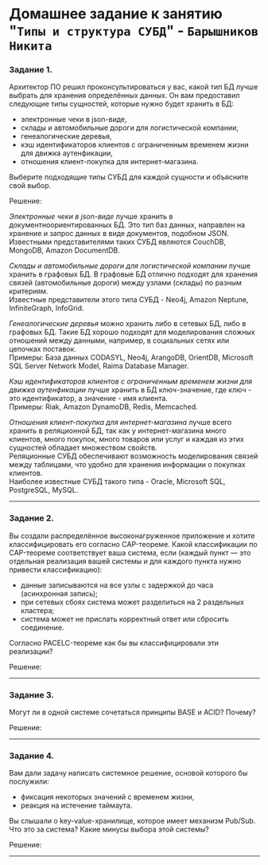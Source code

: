 # Домашнее задание к занятию "`Типы и структура СУБД`" - `Барышников Никита`


### Задание 1. 

Архитектор ПО решил проконсультироваться у вас, какой тип БД лучше выбрать для хранения определённых данных.
Он вам предоставил следующие типы сущностей, которые нужно будет хранить в БД:

- электронные чеки в json-виде,
- склады и автомобильные дороги для логистической компании,
- генеалогические деревья,
- кэш идентификаторов клиентов с ограниченным временем жизни для движка аутенфикации,
- отношения клиент-покупка для интернет-магазина.

Выберите подходящие типы СУБД для каждой сущности и объясните свой выбор.

Решение:

*Электронные чеки в json-виде* лучше хранить в документноориентированных БД. Это тип баз данных, направлен на хранение и запрос данных в виде документов, подобном JSON.  
Известными представителями таких СУБД являются CouchDB, MongoDB, Amazon DocumentDB.

*Склады и автомобильные дороги для логистической компании* лучше хранить в графовых БД. В графовые БД отлично подходят для хранения связей (автомобильные дороги) между узлами (склады) по разным критериям.  
Известные представители этого типа СУБД - Neo4j, Amazon Neptune, InfiniteGraph, InfoGrid.

*Генеалогические деревья* можно хранить либо в сетевых БД, либо в графовых БД. Такие БД хорошо подходят для моделирования сложных отношений между данными, например, в социальных сетях или цепочках поставок.  
Примеры: База данных CODASYL, Neo4j, ArangoDB, OrientDB, Microsoft SQL Server Network Model, Raima Database Manager.

*Кэш идентификаторов клиентов с ограниченным временем жизни для движка аутенфикации* лучше хранить в БД ключ-значение, где ключ - это идентификатор, а значение - имя клиента.  
Примеры: Riak, Amazon DynamoDB, Redis, Memcached.

*Отношения клиент-покупка для интернет-магазина* лучше всего хранить в реляционной БД, так как у интернет-магазина много клиентов, много покупок, много товаров или услуг и каждая из этих сущностей обладает множеством свойств.  
Реляционные СУБД обеспечивают возможность моделирования связей между таблицами, что удобно для хранения информации о покупках клиентов.  
Наиболее известные СУБД такого типа - Oracle, Microsoft SQL, PostgreSQL, MySQL.

---

### Задание 2.

Вы создали распределённое высоконагруженное приложение и хотите классифицировать его согласно CAP-теореме. Какой классификации по CAP-теореме соответствует ваша система, если (каждый пункт — это отдельная реализация вашей системы и для каждого пункта нужно привести классификацию):

- данные записываются на все узлы с задержкой до часа (асинхронная запись);
- при сетевых сбоях система может разделиться на 2 раздельных кластера;
- система может не прислать корректный ответ или сбросить соединение.

Согласно PACELC-теореме как бы вы классифицировали эти реализации?

Решение:



---

### Задание 3.

Могут ли в одной системе сочетаться принципы BASE и ACID? Почему?

Решение:



---

### Задание 4.

Вам дали задачу написать системное решение, основой которого бы послужили:

- фиксация некоторых значений с временем жизни,
- реакция на истечение таймаута.

Вы слышали о key-value-хранилище, которое имеет механизм Pub/Sub. Что это за система? Какие минусы выбора этой системы?

Решение:



---